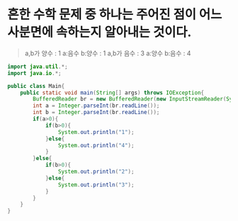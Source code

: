 # 흔한 수학 문제 중 하나는 주어진 점이 어느 사분면에 속하는지 알아내는 것이다.
> a,b가 양수 : 1
> a:음수 b:양수 : 1
> a,b가 음수 : 3
> a:양수 b:음수 : 4

```java
import java.util.*;
import java.io.*;

public class Main{
    public static void main(String[] args) throws IOException{
        BufferedReader br = new BufferedReader(new InputStreamReader(System.in));
        int a = Integer.parseInt(br.readLine());
        int b = Integer.parseInt(br.readLine());
        if(a>0){
            if(b>0){
                System.out.println("1");
            }else{
                System.out.println("4");
            }
        }else{
            if(b>0){
                System.out.println("2");
            }else{
                System.out.println("3");
            }
        }
    }
}
```